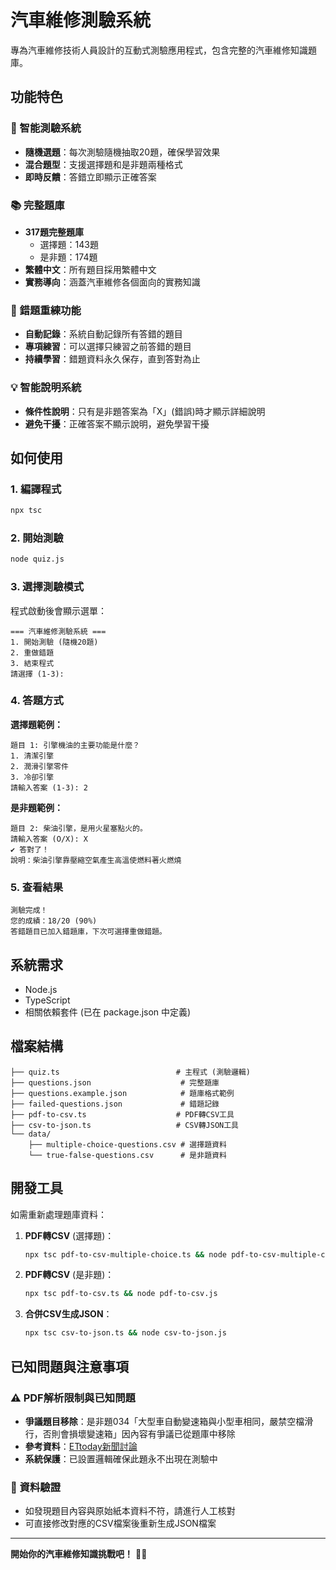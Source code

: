 # 汽車維修測驗系統

專為汽車維修技術人員設計的互動式測驗應用程式，包含完整的汽車維修知識題庫。

## 功能特色

### 🎯 智能測驗系統
- **隨機選題**：每次測驗隨機抽取20題，確保學習效果
- **混合題型**：支援選擇題和是非題兩種格式
- **即時反饋**：答錯立即顯示正確答案

### 📚 完整題庫
- **317題完整題庫**
  - 選擇題：143題
  - 是非題：174題
- **繁體中文**：所有題目採用繁體中文
- **實務導向**：涵蓋汽車維修各個面向的實務知識

### 🔄 錯題重練功能
- **自動記錄**：系統自動記錄所有答錯的題目
- **專項練習**：可以選擇只練習之前答錯的題目
- **持續學習**：錯題資料永久保存，直到答對為止

### 💡 智能說明系統
- **條件性說明**：只有是非題答案為「X」(錯誤)時才顯示詳細說明
- **避免干擾**：正確答案不顯示說明，避免學習干擾

## 如何使用

### 1. 編譯程式
```bash
npx tsc
```

### 2. 開始測驗
```bash
node quiz.js
```

### 3. 選擇測驗模式
程式啟動後會顯示選單：
```
=== 汽車維修測驗系統 ===
1. 開始測驗 (隨機20題)
2. 重做錯題
3. 結束程式
請選擇 (1-3): 
```

### 4. 答題方式

**選擇題範例：**
```
題目 1: 引擎機油的主要功能是什麼？
1. 清潔引擎
2. 潤滑引擎零件
3. 冷卻引擎
請輸入答案 (1-3): 2
```

**是非題範例：**
```
題目 2: 柴油引擎，是用火星塞點火的。
請輸入答案 (O/X): X
✔ 答對了！
說明：柴油引擎靠壓縮空氣產生高溫使燃料著火燃燒
```

### 5. 查看結果
```
測驗完成！
您的成績：18/20 (90%)
答錯題目已加入錯題庫，下次可選擇重做錯題。
```

## 系統需求

- Node.js
- TypeScript
- 相關依賴套件 (已在 package.json 中定義)

## 檔案結構

```
├── quiz.ts                          # 主程式 (測驗邏輯)
├── questions.json                    # 完整題庫
├── questions.example.json            # 題庫格式範例
├── failed-questions.json             # 錯題記錄
├── pdf-to-csv.ts                    # PDF轉CSV工具
├── csv-to-json.ts                   # CSV轉JSON工具
└── data/
    ├── multiple-choice-questions.csv # 選擇題資料
    └── true-false-questions.csv      # 是非題資料
```

## 開發工具

如需重新處理題庫資料：

1. **PDF轉CSV** (選擇題)：
   ```bash
   npx tsc pdf-to-csv-multiple-choice.ts && node pdf-to-csv-multiple-choice.js
   ```

2. **PDF轉CSV** (是非題)：
   ```bash
   npx tsc pdf-to-csv.ts && node pdf-to-csv.js
   ```

3. **合併CSV生成JSON**：
   ```bash
   npx tsc csv-to-json.ts && node csv-to-json.js
   ```

## 已知問題與注意事項

### ⚠️ PDF解析限制與已知問題
- **爭議題目移除**：是非題034「大型車自動變速箱與小型車相同，嚴禁空檔滑行，否則會損壞變速箱」因內容有爭議已從題庫中移除
- **參考資料**：[ETtoday新聞討論](https://speed.ettoday.net/news/2010943)
- **系統保護**：已設置邏輯確保此題永不出現在測驗中

### 📝 資料驗證
- 如發現題目內容與原始紙本資料不符，請進行人工核對
- 可直接修改對應的CSV檔案後重新生成JSON檔案

---

**開始你的汽車維修知識挑戰吧！** 🚗✨
